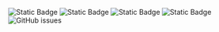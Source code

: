 ![Static Badge](https://img.shields.io/badge/blacklists-60-000000) ![Static Badge](https://img.shields.io/badge/blacklisted-2869222-cc0000) ![Static Badge](https://img.shields.io/badge/whitelisted-2244-00CC00) ![Static Badge](https://img.shields.io/badge/streaming_blacklist-28107-000000) ![GitHub issues](https://img.shields.io/github/issues/fabriziosalmi/blacklists)
